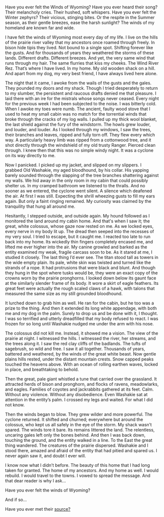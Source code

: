  Have you ever felt the Winds of Wyoming? Have you ever heard their song? Their melancholy cries. Their hushed, soft whispers. Have you ever felt the Winter zephyrs? Their vicious, stinging bites. Or the respite in the Summer season, as their gentle breezes, ease the harsh sunlight? The winds of my homeland are known far and wide. 

I have felt the winds of Wyoming most every day of my life. I live on the hills of the prairie river valley that my ancestors once roamed through freely. In bison hide tipis they lived. Not bound to a single spot. Shifting forever like the gusts. And for thousands of years they weathered the storms of these lands. Different drafts. Different breezes. And yet, the very same wind that runs through my hair. The same flurries that kiss my cheeks. The Wind River Rez. That’s where I have lived. In my home. My old wooden shack on a hill. And apart from my dog, my very best friend, I have always lived here alone.

The night that it came, I awoke from the wails of the gusts and the gales. They pounded my doors and my shack. Though I tried desperately to return to my slumber, the persistent and raucous drafts denied me that pleasure. I laid there with an ire for the mistrals whose songs never ceased. Every night for the previous week I had been subjected to the noise. I was bitterly cold. When I awoke my toes were numb. The ancient, faulty wood stove that I used to heat my small cabin was no match for the torrential winds that broke through the cracks of my log walls. I pulled up my thick wool blanket, the last shield against the fury of the windstorm. The howls grew louder, and louder, and louder. As I looked through my windows, I saw the trees, their branches and leaves, ripped and fully torn off. They flew every which way. A particularly heavy limb was ripped from a cottonwood tree, and it shot directly through the windshield of my old trusty Ranger. Pierced clean through. I knew then that this was no simple windy night. It was a cyclone on its way directly to me.

Now I panicked. I picked up my jacket, and slipped on my slippers. I grabbed Old Washakie, my aged bloodhound, by his collar. His yapping barely sounded through the slapping of the tree branches shattering against my walls. We hid away in the only room in my cabin that could possibly shelter us. In my cramped bathroom we listened to the thralls. And no sooner as we entered, the cyclone went silent. A silence which deafened the air. At first I was still. Expecting the shrill wheezing gusts to fill my ears again. But only a faint ringing remained. My curiosity was claimed by the tranquility that hung all around me.

Hesitantly, I stepped outside, and outside again. My hound followed as I monitored the land around my cabin home. And that's when I saw it; the great, white colossus, whose gaze now rested on me. As we locked eyes, every nerve in my body lit up. The dread then seeped into the recesses of my very soul. I tried to escape, but it caught me. I reacted too late to run back into my home. Its wickedly thin fingers completely encased me, and lifted me ever higher into the air. My canine growled and barked as the entity examined my weak, fragile carcass soon to be. As it stared at me, I studied it closely. The last thing I’d ever see. The titan stood tall as towers in the wide empty plain. Its pale, white skin was twisted and turned like the strands of a rope. It had protrusions that were black and blunt. And though they hung in the spot where tusks would be, they were an exact copy of the crowns worn by the prairie pronghorns. I looked down below its gaunt face at the similarly slender frame of its body. It wore a skirt of eagle feathers. Its great feet were actually the rough scaled claws of a hawk, with talons that measured the same size as my still grounded bloodhound. 

It lurched down to grab him as well. He ran for the cabin, but he too was a prize to the thing. And then it extended its long white appendage, with both me and my dog in the palm. Surely to drop us and be done with it, I thought. I was so terrified and utterly dreadfilled that my body refused to react. I was frozen for so long until Washakie nudged me under the arm with his nose.

The colossus did not kill me. Instead, it showed me a vision. The view of the prairie at night. I witnessed the hills. I witnessed the river, her streams, and the trees along it. I saw the red clay cliffs of the badlands. The tufts of sagebrush, so wild and free. I saw it all together. Thousands of years, battered and weathered, by the winds of the great white beast. Now gentle plains hills rested, under the distant mountain crests. Snow capped peaks touched the heavens above. With an ocean of rolling earthen waves, locked in place, and breathtaking to behold.

Then the great, pale giant whistled a tune that carried over the grassland. It attracted herds of bison and pronghorn, and flocks of ravens, meadowlarks, and eagles. Families of coyotes and jackrabbits gathered at its feet. Calm. Without any violence. Without any disobedience. Even Washakie sat at attention in the entity’s palm. I crossed my legs and waited. For what I did not know.

Then the winds began to blow. They grew wilder and more powerful. The cyclone returned. It shifted and churned; everywhere but around the colossus, who kept us all safely in the eye of the storm. My shack wasn’t spared. The winds tore it bare. Its remains littered the land. The relentless, uncaring gales left only the bones behind. And then I was back down, touching the ground, and the entity walked in a line. To the East the great thing wandered. The creatures of the prairie dispersed. Washakie and I stood there, amazed and afraid of the entity that had pitied and spared us. I never again saw it, and doubt I ever will. 

I know now what I didn’t before. The beauty of this home that I had long taken for granted. The home of my ancestors. And my home as well. I would rebuild. I would travel to the towns. I vowed to spread the message. And that dear reader is why I ask…

Have you ever felt the winds of Wyoming? 

And if so…

Have you ever met their [source?](https://www.reddit.com/user/bubblesthshark)